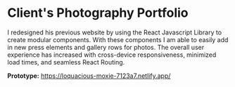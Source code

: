 
# Client's Photography Portfolio

I redesigned his previous website by using the React Javascript Library to create modular components. With these components I am able to easily add in new press elements and gallery rows for photos. The overall user experience has increased with cross-device responsiveness, minimized load times, and seamless React Routing.

**Prototype:** https://loquacious-moxie-7123a7.netlify.app/
